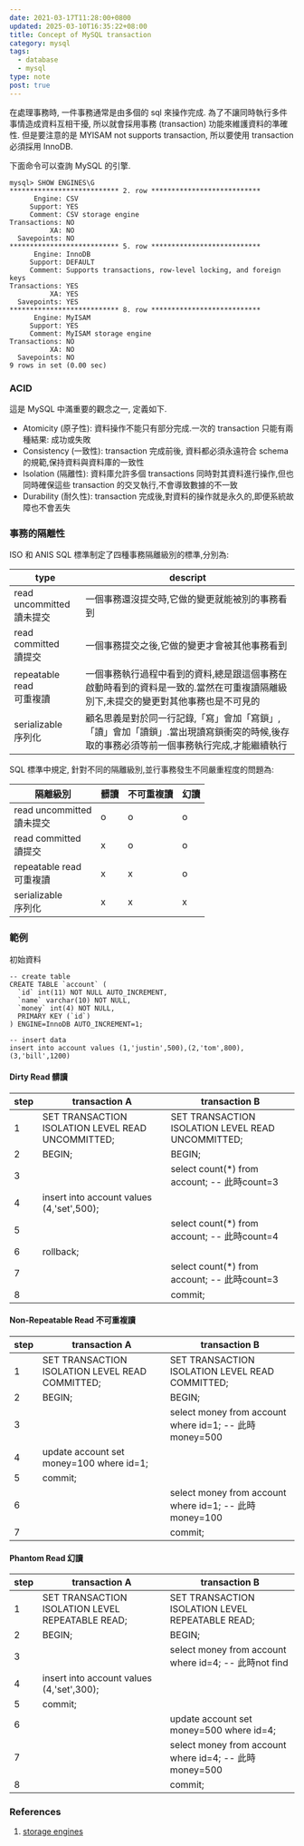 ```yaml
---
date: 2021-03-17T11:28:00+0800
updated: 2025-03-10T16:35:22+08:00
title: Concept of MySQL transaction
category: mysql
tags:
  - database
  - mysql
type: note
post: true
---
```


在處理事務時, 一件事務通常是由多個的 sql 來操作完成. 為了不讓同時執行多件事情造成資料互相干擾, 所以就會採用事務 (transaction) 功能來維護資料的準確性. 但是要注意的是 MYISAM not supports transaction, 所以要使用 transaction 必須採用 InnoDB.

<!--more-->

下面命令可以查詢 MySQL 的引擎.

```mysql
mysql> SHOW ENGINES\G
*************************** 2. row ***************************
      Engine: CSV
     Support: YES
     Comment: CSV storage engine
Transactions: NO
          XA: NO
  Savepoints: NO
*************************** 5. row ***************************
      Engine: InnoDB
     Support: DEFAULT
     Comment: Supports transactions, row-level locking, and foreign keys
Transactions: YES
          XA: YES
  Savepoints: YES
*************************** 8. row ***************************
      Engine: MyISAM
     Support: YES
     Comment: MyISAM storage engine
Transactions: NO
          XA: NO
  Savepoints: NO
9 rows in set (0.00 sec)
```

### ACID

這是 MySQL 中滿重要的觀念之一, 定義如下.

* Atomicity (原子性): 資料操作不能只有部分完成.一次的 transaction 只能有兩種結果: 成功或失敗
* Consistency (一致性): transaction 完成前後, 資料都必須永遠符合 schema 的規範,保持資料與資料庫的一致性
* Isolation (隔離性): 資料庫允許多個 transactions 同時對其資料進行操作,但也同時確保這些 transaction 的交叉執行,不會導致數據的不一致
* Durability (耐久性): transaction 完成後,對資料的操作就是永久的,即便系統故障也不會丟失

### 事務的隔離性

ISO 和 ANIS SQL 標準制定了四種事務隔離級別的標準,分別為:

| type                         | descript                                                                                                                                |
| ---------------------------- | --------------------------------------------------------------------------------------------------------------------------------------- |
| read uncommitted<br>讀未提交 | 一個事務還沒提交時,它做的變更就能被別的事務看到                                                                                         |
| read committed<br>讀提交     | 一個事務提交之後,它做的變更才會被其他事務看到                                                                                           |
| repeatable read<br>可重複讀  | 一個事務執行過程中看到的資料,總是跟這個事務在啟動時看到的資料是一致的.當然在可重複讀隔離級別下,未提交的變更對其他事務也是不可見的       |
| serializable<br>序列化       | 顧名思義是對於同一行記錄,「寫」會加「寫鎖」,「讀」會加「讀鎖」.當出現讀寫鎖衝突的時候,後存取的事務必須等前一個事務執行完成,才能繼續執行 |

SQL 標準中規定, 針對不同的隔離級別,並行事務發生不同嚴重程度的問題為:

| 隔離級別                     | 髒讀 | 不可重複讀 | 幻讀 |
| ---------------------------- | ---- | ---------- | ---- |
| read uncommitted<br>讀未提交 | o    | o          | o    |
| read committed<br>讀提交     | x    | o          | o    |
| repeatable read<br>可重複讀  | x    | x          | o    |
| serializable<br>序列化       | x    | x          | x    |

### 範例

初始資料

```mysql
-- create table
CREATE TABLE `account` (
  `id` int(11) NOT NULL AUTO_INCREMENT,
  `name` varchar(10) NOT NULL,
  `money` int(4) NOT NULL,
  PRIMARY KEY (`id`)
) ENGINE=InnoDB AUTO_INCREMENT=1;

-- insert data
insert into account values (1,'justin',500),(2,'tom',800),(3,'bill',1200)
```

#### Dirty Read 髒讀

| step | transaction A                                     | transaction B                                     |
| ---- | ------------------------------------------------- | ------------------------------------------------- |
| 1    | SET TRANSACTION ISOLATION LEVEL READ UNCOMMITTED; | SET TRANSACTION ISOLATION LEVEL READ UNCOMMITTED; |
| 2    | BEGIN;                                            | BEGIN;                                            |
| 3    |                                                   | select count(*) from account; -- 此時count=3      |
| 4    | insert into account values (4,'set',500);         |                                                   |
| 5    |                                                   | select count(*) from account; -- 此時count=4      |
| 6    | rollback;                                         |                                                   |
| 7    |                                                   | select count(*) from account; -- 此時count=3      |
| 8    |                                                   | commit;                                           |

#### Non-Repeatable Read 不可重複讀

| step | transaction A                                   | transaction B                                          |
| ---- | ----------------------------------------------- | ------------------------------------------------------ |
| 1    | SET TRANSACTION ISOLATION LEVEL READ COMMITTED; | SET TRANSACTION ISOLATION LEVEL READ COMMITTED;        |
| 2    | BEGIN;                                          | BEGIN;                                                 |
| 3    |                                                 | select money from account where id=1; -- 此時money=500 |
| 4    | update account set money=100 where id=1;        |                                                        |
| 5    | commit;                                         |                                                        |
| 6    |                                                 | select money from account where id=1; -- 此時money=100 |
| 7    |                                                 | commit;                                                |

#### Phantom Read 幻讀

| step | transaction A                                    | transaction B                                          |
| ---- | ------------------------------------------------ | ------------------------------------------------------ |
| 1    | SET TRANSACTION ISOLATION LEVEL REPEATABLE READ; | SET TRANSACTION ISOLATION LEVEL REPEATABLE READ;       |
| 2    | BEGIN;                                           | BEGIN;                                                 |
| 3    |                                                  | select money from account where id=4; -- 此時not find  |
| 4    | insert into account values (4,'set',300);        |                                                        |
| 5    | commit;                                          |                                                        |
| 6    |                                                  | update account set money=500 where id=4;               |
| 7    |                                                  | select money from account where id=4; -- 此時money=500 |
| 8    |                                                  | commit;                                                |

### References

1. [storage engines](https://dev.mysql.com/doc/refman/8.0/en/storage-engines.html)
